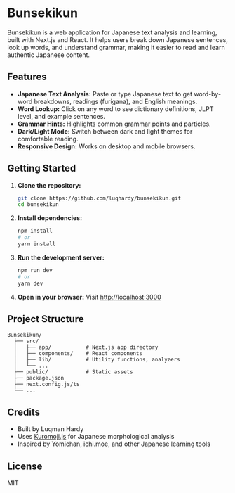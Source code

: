 # Bunsekikun

Bunsekikun is a web application for Japanese text analysis and learning, built with Next.js and React. It helps users break down Japanese sentences, look up words, and understand grammar, making it easier to read and learn authentic Japanese content.

## Features

- **Japanese Text Analysis:** Paste or type Japanese text to get word-by-word breakdowns, readings (furigana), and English meanings.
- **Word Lookup:** Click on any word to see dictionary definitions, JLPT level, and example sentences.
- **Grammar Hints:** Highlights common grammar points and particles.
- **Dark/Light Mode:** Switch between dark and light themes for comfortable reading.
- **Responsive Design:** Works on desktop and mobile browsers.

## Getting Started

1. **Clone the repository:**
   ```sh
   git clone https://github.com/luqhardy/bunsekikun.git
   cd bunsekikun
   ```
2. **Install dependencies:**
   ```sh
   npm install
   # or
   yarn install
   ```
3. **Run the development server:**
   ```sh
   npm run dev
   # or
   yarn dev
   ```
4. **Open in your browser:**
   Visit [http://localhost:3000](http://localhost:3000)

## Project Structure

```
Bunsekikun/
  ├── src/
  │   ├── app/           # Next.js app directory
  │   ├── components/    # React components
  │   ├── lib/           # Utility functions, analyzers
  │   └── ...
  ├── public/            # Static assets
  ├── package.json
  ├── next.config.js/ts
  └── ...
```

## Credits

- Built by Luqman Hardy
- Uses [Kuromoji.js](https://github.com/takuyaa/kuromoji.js/) for Japanese morphological analysis
- Inspired by Yomichan, ichi.moe, and other Japanese learning tools

## License

MIT

